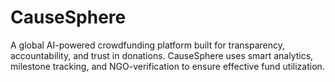 # CauseSphere
A global AI-powered crowdfunding platform built for transparency, accountability, and trust in donations. CauseSphere uses smart analytics, milestone tracking, and NGO-verification to ensure effective fund utilization.
